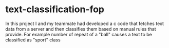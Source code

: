 # text-classification-fop
In this project I and my teammate had developed a c code that fetches text data from a server and then classifies them based on manual rules that provide. For example number of repeat of a "ball" causes a text to be classified as "sport" class